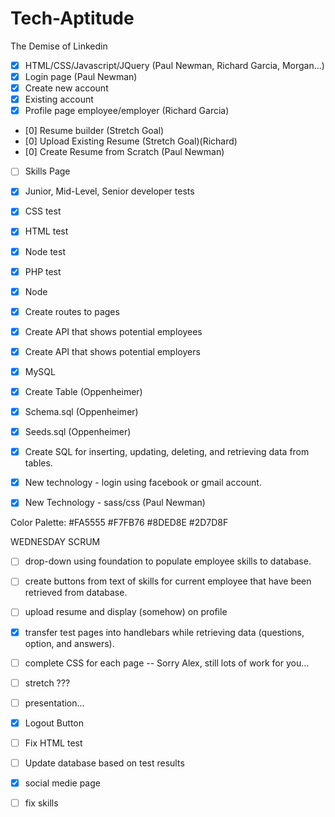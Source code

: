 # Tech-Aptitude
The Demise of Linkedin

- [x] HTML/CSS/Javascript/JQuery (Paul Newman, Richard Garcia, Morgan...)
- [x] Login page (Paul Newman)
- [x] Create new account
- [x] Existing account
- [x] Profile page employee/employer (Richard Garcia)
- [0] Resume builder (Stretch Goal)
- [0] Upload Existing Resume (Stretch Goal)(Richard)
- [0] Create Resume from Scratch (Paul Newman)
- [ ] Skills Page
- [X] Junior, Mid-Level, Senior developer tests
- [X] CSS test
- [X] HTML test
- [X] Node test
- [X] PHP test

- [x] Node
- [x] Create routes to pages  
- [x] Create API that shows potential employees
- [x] Create API that shows potential employers

- [X] MySQL
- [X] Create Table  (Oppenheimer)
- [X] Schema.sql    (Oppenheimer)
- [X] Seeds.sql     (Oppenheimer)
- [X] Create SQL for inserting, updating, deleting, and retrieving data from tables.

- [X] New technology - login using facebook or gmail account.
- [X] New Technology - sass/css (Paul Newman)

Color Palette:
#FA5555
#F7FB76
#8DED8E
#2D7D8F

WEDNESDAY SCRUM
- [ ] drop-down using foundation to populate employee skills to database.
- [ ] create buttons from text of skills for current employee that have been retrieved from database.
- [ ] upload resume and display (somehow) on profile
- [x] transfer test pages into handlebars while retrieving data (questions, option, and answers).
- [ ] complete CSS for each page -- Sorry Alex, still lots of work for you...
- [ ] stretch ???
- [ ] presentation...
- [x] Logout Button
- [ ] Fix HTML test
- [ ] Update database based on test results
- [x] social medie page
- [ ] fix skills


